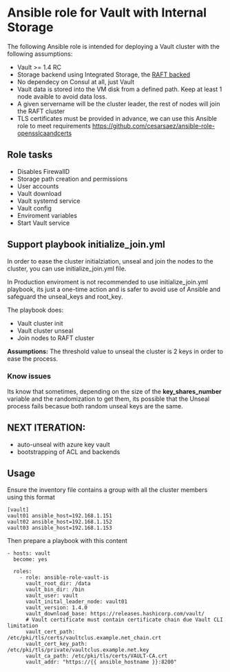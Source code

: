 # Ansible role for Vault with Internal Storage

The following Ansible role is intended for deploying a Vault cluster with the following assumptions:

* Vault >= 1.4 RC
* Storage backend using Integrated Storage, the [RAFT backed](https://www.vaultproject.io/docs/configuration/storage/raft/) 
* No dependecy on Consul at all, just Vault
* Vault data is stored into the VM disk from a defined path. Keep at least 1 node avaible to avoid data loss.
* A given servername  will be the cluster leader, the rest of nodes will join the RAFT cluster
* TLS certificates must be provided in advance, we can use this Ansible role to meet requirements https://github.com/cesarsaez/ansible-role-opensslcaandcerts

## Role tasks

* Disables FirewallD
* Storage path creation and permissions
* User accounts
* Vault download
* Vault systemd service
* Vault config
* Enviroment variables
* Start Vault service

## Support playbook initialize_join.yml

In order to ease the cluster initialziation, unseal and join the nodes to the cluster, you can use initialize_join.yml file.

In Production enviroment is not recommended to use initialize_join.yml playbook, its just a one-time action and is safer to avoid use of Ansible and safeguard the unseal_keys and root_key.

The playbook does: 

* Vault cluster init
* Vault cluster unseal
* Join nodes to RAFT cluster 

**Assumptions:** The threshold value to unseal the cluster is 2 keys in order to ease the process.

### Know issues

Its know that sometimes, depending on the size of the **key_shares_number** variable and the randomization to get them, its possible that the Unseal process fails becasue both random unseal keys are the same.

## NEXT ITERATION:

* auto-unseal with azure key vault
* bootstrapping of ACL and backends

## Usage

Ensure the inventory file contains a group with all the cluster members using this format

```
[vault]
vault01 ansible_host=192.168.1.151
vault02 ansible_host=192.168.1.152
vault03 ansible_host=192.168.1.153
```

Then prepare a playbook with this content

```
- hosts: vault
  become: yes

  roles:
    - role: ansible-role-vault-is
      vault_root_dir: /data
      vault_bin_dir: /bin
      vault_user: vault
      vault_inital_leader_node: vault01
      vault_version: 1.4.0
      vault_download_base: https://releases.hashicorp.com/vault/
      # Vault certificate must contain certificate chain due Vault CLI limitation
      vault_cert_path: /etc/pki/tls/certs/vaultclus.example.net_chain.crt
      vault_cert_key_path: /etc/pki/tls/private/vaultclus.example.net.key
      vault_ca_path: /etc/pki/tls/certs/VAULT-CA.crt
      vault_addr: "https://{{ ansible_hostname }}:8200"
```